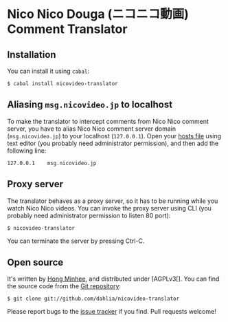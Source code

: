 Nico Nico Douga (ニコニコ動画) Comment Translator
=================================================

Installation
------------

You can install it using `cabal`:

    $ cabal install nicovideo-translator


Aliasing `msg.nicovideo.jp` to localhost
----------------------------------------

To make the translator to intercept comments from Nico Nico comment server,
you have to alias Nico Nico comment server domain (`msg.nicovideo.jp`) to
your localhost (`127.0.0.1`).  Open your [hosts file][1] using text editor
(you probably need administrator permission), and then add the following line:

    127.0.0.1    msg.nicovideo.jp

[1]: http://en.wikipedia.org/wiki/Hosts_%28file%29


Proxy server
------------

The translator behaves as a proxy server, so it has to be running while
you watch Nico Nico videos.  You can invoke the proxy server using CLI
(you probably need administrator permission to listen 80 port):

    $ nicovideo-translator

You can terminate the server by pressing Ctrl-C.


Open source
-----------

It's written by [Hong Minhee][2], and distributed under [AGPLv3[].
You can find the source code from the [Git repository][3]:

    $ git clone git://github.com/dahlia/nicovideo-translator

Please report bugs to the [issue tracker][4] if you find.
Pull requests welcome!

[2]: http://hongminhee.org/
[3]: https://github.com/dahlia/nicovideo-translator
[4]: https://github.com/dahlia/nicovideo-translator/issues
[AGPLv3]: http://www.gnu.org/licenses/agpl-3.0.html
